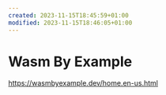 ```yaml
---
created: 2023-11-15T18:45:59+01:00
modified: 2023-11-15T18:46:05+01:00
---
```


# Wasm By Example

https://wasmbyexample.dev/home.en-us.html
